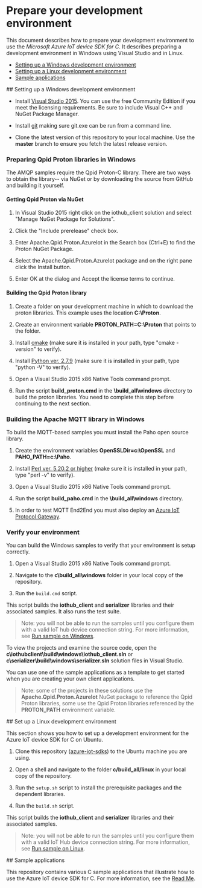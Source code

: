 # Prepare your development environment

This document describes how to prepare your development environment to use the *Microsoft Azure IoT device SDK for C*. It describes preparing a development environment in Windows using Visual Studio and in Linux.

- [Setting up a Windows development environment](#windows)
- [Setting up a Linux development environment](#linux)
- [Sample applications](#samplecode)

<a name="windows"/>
## Setting up a Windows development environment

- Install [Visual Studio 2015][visual-studio]. You can use the free Community Edition if you meet the licensing requirements.
Be sure to include Visual C++ and NuGet Package Manager.

- Install [git](http://www.git-scm.com) making sure git.exe can be run from a command line.

- Clone the latest version of this repository to your local machine. Use the **master** branch to ensure you fetch the latest release version.


### Preparing Qpid Proton libraries in Windows

The AMQP samples require the Qpid Proton-C library.  There are two ways to obtain the library-- via NuGet or by downloading the source from GitHub and building it yourself.

#### Getting Qpid Proton via NuGet

 1. In Visual Studio 2015 right click on the iothub_client solution and select "Manage NuGet Package for Solutions".

 1. Click the "Include prerelease" check box.

 2. Enter Apache.Qpid.Proton.AzureIot in the Search box (Ctrl+E) to find the Proton NuGet Package.

 3. Select the Apache.Qpid.Proton.AzureIot package and on the right pane click the Install button.

 4. Enter OK at the dialog and Accept the license terms to continue.

#### Building the Qpid Proton library

1. Create a folder on your development machine in which to download the proton libraries. This example uses the location **C:\Proton**.

2. Create an environment variable **PROTON_PATH=C:\Proton** that points to the folder.

3. Install [cmake](http://www.cmake.org/) (make sure it is installed in your path, type "cmake -version" to verify).

4. Install  [Python ver. 2.7.9](https://www.python.org/downloads/) (make sure it is installed in your path, type "python -V" to verify).

5. Open a Visual Studio 2015 x86 Native Tools command prompt.

6. Run the script **build_proton.cmd** in the **\build_all\windows** directory to build the proton libraries. You need to complete this step before continuing to the next section.

### Building the Apache MQTT library in Windows
To build the MQTT-based samples you must install the Paho open source library.

1. Create the environment variables **OpenSSLDir=c:\OpenSSL** and **PAHO_PATH=c:\Paho**.

2. Install [Perl ver. 5.20.2 or higher](https://www.perl.org/get.html) (make sure it is installed in your path, type "perl -v" to verify).

3. Open a Visual Studio 2015 x86 Native Tools command prompt.

4. Run the script **build_paho.cmd** in the **\build_all\windows** directory.

5. In order to test MQTT End2End you must also deploy an [Azure IoT Protocol Gateway](https://github.com/Azure/azure-iot-protocol-gateway/blob/master/README.md).

### Verify your environment

You can build the Windows samples to verify that your environment is setup correctly.

1. Open a Visual Studio 2015 x86 Native Tools command prompt.

2. Navigate to the **c\\build_all\\windows** folder in your local copy of the repository.

3. Run the `build.cmd` script.

This script builds the **iothub_client** and **serializer** libraries and their associated samples. It also runs the test suite.

  > Note: you will not be able to run the samples until you configure them with a valid IoT hub device connection string. For more information, see [Run sample on Windows](run_sample_on_Windows.md).

To view the projects and examine the source code, open the **c\\iothubclient\\build\\windows\\iothub_client.sln** or **c\\serializer\\build\\windows\\serializer.sln** solution files in Visual Studio.

You can use one of the sample applications as a template to get started when you are creating your own client applications.

  > Note: some of the projects in these solutions use the **Apache.Qpid.Proton.AzureIot** NuGet package to reference the Qpid Proton libraries, some use the Qpid Proton libraries referenced by the **PROTON_PATH** environment variable.

<a name="linux"/>
## Set up a Linux development environment

This section shows you how to set up a development environment for the Azure IoT device SDK for C on Ubuntu.

1. Clone this repository ([azure-iot-sdks](https://github.com/Azure/azure-iot-sdks)) to the Ubuntu machine you are using.

2. Open a shell and navigate to the folder **c/build_all/linux** in your local copy of the repository.

3. Run the `setup.sh` script to install the prerequisite packages and the dependent libraries.

4. Run the `build.sh` script.

This script builds the **iothub_client** and **serializer** libraries and their associated samples.

 > Note: you will not be able to run the samples until you configure them with a valid IoT Hub device connection string. For more information, see [Run sample on Linux](run_sample_on_desktop_linux.md).

<a name="samplecode"/>
## Sample applications

This repository contains various C sample applications that illustrate how to use the Azure IoT device SDK for C. For more information, see the [Read Me][readme].


[visual-studio]: https://www.visualstudio.com/
[readme]: ../readme.md
[device-explorer]: ../../tools/DeviceExplorer/doc/how_to_use_device_explorer.md
